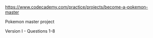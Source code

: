 https://www.codecademy.com/practice/projects/become-a-pokemon-master

Pokemon master project

Version I - Questions 1-8